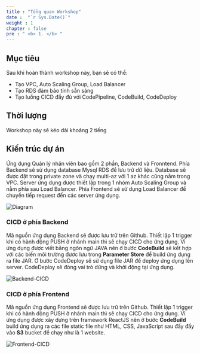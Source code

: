 ```yaml
---
title : "Tổng quan Workshop"
date :  "`r Sys.Date()`" 
weight : 1
chapter : false
pre : " <b> 1. </b> "
---
```

## Mục tiêu

Sau khi hoàn thành workshop này, bạn sẽ có thể:
- Tạo VPC, Auto Scaling Group, Load Balancer
- Tạo RDS đảm bảo tính sẵn sàng
- Tạo luồng CICD đầy đủ với CodePipeline, CodeBuild, CodeDeploy

## Thời lượng
Workshop này sẽ kéo dài khoảng 2 tiếng

## Kiến trúc dự án

Ứng dụng Quản lý nhân viên bao gồm 2 phần, Backend và Fronntend. Phía Backend sẽ sử dụng database Mysql RDS để lưu trữ dữ liệu. Database sẽ được đặt trong private zone và chạy multi-az với 1 az khác cũng nằm trong VPC. Server ứng dụng được thiết lập trong 1 nhóm Auto Scaling Group và nằm phía sau Load Balancer. Phía Frontend sẽ sử dụng Load Balancer để chuyển tiếp request đến các server ứng dụng.

![Diagram](/images/1-WorkshopOverview/Workshop-diagram.drawio.png)

### CICD ở phía Backend

Mã nguồn ứng dụng Backend sẽ được lưu trữ trên Github. Thiết lập 1 trigger khi có hành động PUSH ở nhánh main thì sẽ chạy CICD cho ứng dụng. Vì ứng dụng được viết bằng ngôn ngữ JAVA nên ở bước **CodeBuild** sẽ kết hợp với các biến môi trường đươc lưu trong **Parameter Store** để build ứng dụng ra file JAR. Ơ bước CodeDeploy sẽ sử dụng file JAR để deploy ứng dụng lên server. CodeDeploy sẽ đóng vai trò dừng và khởi động tại ứng dụng.

![Backend-CICD](/images/1-WorkshopOverview/Backend-CICD.drawio.png)

### CICD ở phía Frontend

Mã nguồn ứng dụng Frontend sẽ được lưu trữ trên Github. Thiết lập 1 trigger khi có hành động PUSH ở nhánh main thì sẽ chạy CICD cho ứng dụng. Vì ứng dụng được xây dựng trên framework ReactJS nên ở bước **CodeBuild** build ứng dụng ra các file static file như HTML, CSS, JavaScript sau đấy đẩy vào **S3** bucket để chạy như là 1 website.

![Frontend-CICD](/images/1-WorkshopOverview/Frontend-CICD.drawio.png)
